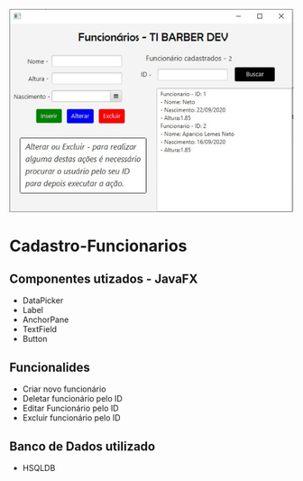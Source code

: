 
![alt text](projeto.jpg)

# Cadastro-Funcionarios

## Componentes utizados - JavaFX
- DataPicker
- Label
- AnchorPane
- TextField
- Button

## Funcionalides 

- Criar novo funcionário
- Deletar funcionário pelo ID
- Editar Funcionário pelo ID
- Excluir funcionário pelo ID

## Banco de Dados utilizado

- HSQLDB
